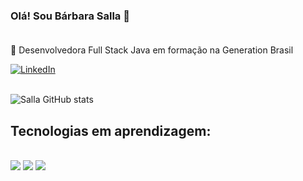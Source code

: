 ### Olá! Sou Bárbara Salla 👋</br></br>

🌱 Desenvolvedora Full Stack Java em formação na Generation Brasil </br>

[![LinkedIn](https://img.shields.io/badge/LinkedIn-0077B5?style=for-the-badge&logo=linkedin&logoColor=white)](https://www.linkedin.com/in/barbara-salla/)</br></br>

![Salla GitHub stats](https://github-readme-stats.vercel.app/api?username=barbarasalla&show_icons=true&theme=dracula)

## Tecnologias em aprendizagem:
<div linguage></br>
    <img src="https://img.shields.io/badge/Java-ED8B00?style=for-the-badge&logo=java&logoColor=white"/>
    <img src="https://img.shields.io/badge/HTML-239120?style=for-the-badge&logo=html5&logoColor=white"/>
    <img src="https://img.shields.io/badge/CSS-239120?&style=for-the-badge&logo=css3&logoColor=white"/>
</div>
<!--
**barbarasalla/barbarasalla** is a ✨ _special_ ✨ repository because its `README.md` (this file) appears on your GitHub profile.

Here are some ideas to get you started:

- 🔭 I’m currently working on ...
- 🌱 I’m currently learning ...
- 👯 I’m looking to collaborate on ...
- 🤔 I’m looking for help with ...
- 💬 Ask me about ...
- 📫 How to reach me: ...
- 😄 Pronouns: ...
- ⚡ Fun fact: ...
-->
